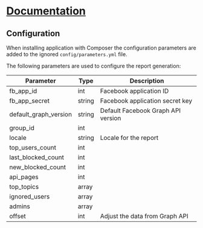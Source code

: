 # [Documentation](/README.md#documentation)

## Configuration

When installing application with Composer the configuration parameters are added
to the ignored `config/parameters.yml` file.

The following parameters are used to configure the report generation:

| Parameter                | Type      | Description |
|--------------------------|-----------|-------------|
| fb_app_id                | int       | Facebook application ID |
| fb_app_secret            | string    | Facebook application secret key |
| default_graph_version    | string    | Default Facebook Graph API version |
| group_id                 | int       |  |
| locale                   | string    | Locale for the report |
| top_users_count          | int       |  |
| last_blocked_count       | int       |  |
| new_blocked_count        | int       |  |
| api_pages                | int       |  |
| top_topics               | array     |  |
| ignored_users            | array     |  |
| admins                   | array     |  |
| offset                   | int       | Adjust the data from Graph API |
